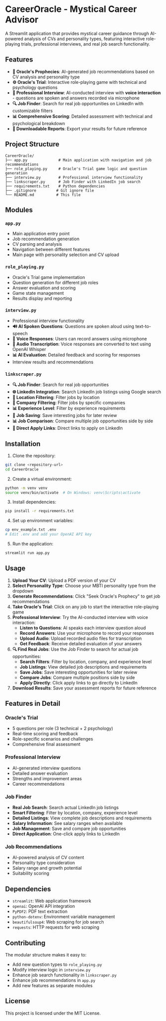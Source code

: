# CareerOracle - Mystical Career Advisor

A Streamlit application that provides mystical career guidance through AI-powered analysis of CVs and personality types, featuring interactive role-playing trials, professional interviews, and real job search functionality.

## Features

- **🔮 Oracle's Prophecies**: AI-generated job recommendations based on CV analysis and personality type
- **⚙️ Oracle's Trial**: Interactive role-playing game with technical and psychology questions
- **🎤 Professional Interview**: AI-conducted interview with **voice interaction** - questions are spoken and answers recorded via microphone
- **🔍 Job Finder**: Search for real job opportunities on LinkedIn with customizable filters
- **📊 Comprehensive Scoring**: Detailed assessment with technical and psychological breakdown
- **📄 Downloadable Reports**: Export your results for future reference

## Project Structure

```
CareerOracle/
├── app.py              # Main application with navigation and job recommendations
├── role_playing.py     # Oracle's Trial game logic and question generation
├── interview.py        # Professional interview functionality
├── linkscraper.py      # Job Finder with LinkedIn job search
├── requirements.txt    # Python dependencies
├── .gitignore         # Git ignore file
└── README.md          # This file
```

## Modules

### `app.py`
- Main application entry point
- Job recommendation generation
- CV parsing and analysis
- Navigation between different features
- Main page with personality selection and CV upload

### `role_playing.py`
- Oracle's Trial game implementation
- Question generation for different job roles
- Answer evaluation and scoring
- Game state management
- Results display and reporting

### `interview.py`
- Professional interview functionality
- **🔊 AI Spoken Questions**: Questions are spoken aloud using text-to-speech
- **🎤 Voice Responses**: Users can record answers using microphone
- **📝 Audio Transcription**: Voice responses are converted to text using OpenAI Whisper
- **📊 AI Evaluation**: Detailed feedback and scoring for responses
- Interview results and recommendations

### `linkscraper.py`
- **🔍 Job Finder**: Search for real job opportunities
- **🌐 LinkedIn Integration**: Search LinkedIn job listings using Google search
- **📍 Location Filtering**: Filter jobs by location
- **🏢 Company Filtering**: Filter jobs by specific companies
- **📊 Experience Level**: Filter by experience requirements
- **💾 Job Saving**: Save interesting jobs for later review
- **📊 Job Comparison**: Compare multiple job opportunities side by side
- **🔗 Direct Apply Links**: Direct links to apply on LinkedIn

## Installation

1. Clone the repository:
```bash
git clone <repository-url>
cd CareerOracle
```

2. Create a virtual environment:
```bash
python -m venv venv
source venv/bin/activate  # On Windows: venv\Scripts\activate
```

3. Install dependencies:
```bash
pip install -r requirements.txt
```

4. Set up environment variables:
```bash
cp env_example.txt .env
# Edit .env and add your OpenAI API key
```

5. Run the application:
```bash
streamlit run app.py
```

## Usage

1. **Upload Your CV**: Upload a PDF version of your CV
2. **Select Personality Type**: Choose your MBTI personality type from the dropdown
3. **Generate Recommendations**: Click "Seek Oracle's Prophecy" to get job recommendations
4. **Take Oracle's Trial**: Click on any job to start the interactive role-playing game
5. **Professional Interview**: Try the AI-conducted interview with voice interaction:
   - **Listen to Questions**: AI speaks each interview question aloud
   - **Record Answers**: Use your microphone to record your responses
   - **Upload Audio**: Upload recorded audio files for transcription
   - **Get Feedback**: Receive detailed evaluation of your answers
6. **🔍 Find Real Jobs**: Use the Job Finder to search for actual job opportunities:
   - **Search Filters**: Filter by location, company, and experience level
   - **Job Listings**: View detailed job descriptions and requirements
   - **Save Jobs**: Save interesting opportunities for later review
   - **Compare Jobs**: Compare multiple positions side by side
   - **Apply Directly**: Click apply links to go directly to LinkedIn
7. **Download Results**: Save your assessment reports for future reference

## Features in Detail

### Oracle's Trial
- 5 questions per role (3 technical + 2 psychology)
- Real-time scoring and feedback
- Role-specific scenarios and challenges
- Comprehensive final assessment

### Professional Interview
- AI-generated interview questions
- Detailed answer evaluation
- Strengths and improvement areas
- Career recommendations

### Job Finder
- **Real Job Search**: Search actual LinkedIn job listings
- **Smart Filtering**: Filter by location, company, experience level
- **Detailed Listings**: View complete job descriptions and requirements
- **Salary Information**: See salary ranges when available
- **Job Management**: Save and compare job opportunities
- **Direct Application**: One-click apply links to LinkedIn

### Job Recommendations
- AI-powered analysis of CV content
- Personality type consideration
- Salary range and growth potential
- Suitability scoring

## Dependencies

- `streamlit`: Web application framework
- `openai`: OpenAI API integration
- `PyPDF2`: PDF text extraction
- `python-dotenv`: Environment variable management
- `beautifulsoup4`: Web scraping for job search
- `requests`: HTTP requests for web scraping

## Contributing

The modular structure makes it easy to:
- Add new question types to `role_playing.py`
- Modify interview logic in `interview.py`
- Enhance job search functionality in `linkscraper.py`
- Enhance job recommendations in `app.py`
- Add new features as separate modules

## License

This project is licensed under the MIT License.